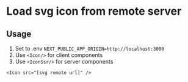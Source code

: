 # Load svg icon from remote server

## Usage
1. Set to .env `NEXT_PUBLIC_APP_ORIGIN=http://localhost:3000`
2. Use `<Icon/>` for client components
3. Use `<IconSsr/>` for server components


`
<Icon
    src="[svg remote url]"
/>
`
